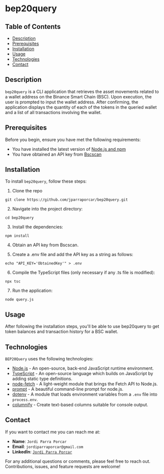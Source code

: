 # bep20query

## Table of Contents
- [Description](#description)
- [Prerequisites](#prerequisites)
- [Installation](#installation)
- [Usage](#usage)
- [Technologies](#technologies)
- [Contact](#contact)

## Description

`bep20query` is a CLI application that retrieves the asset movements related to a wallet address on the Binance Smart Chain (BSC). Upon execution, the user is prompted to input the wallet address. After confirming, the application displays the quantity of each of the tokens in the queried wallet and a list of all transactions involving the wallet.

## Prerequisites

Before you begin, ensure you have met the following requirements:

- You have installed the latest version of [Node.js and npm](https://nodejs.org/)
- You have obtained an API key from [Bscscan](https://bscscan.com/)

## Installation

To install `bep20query`, follow these steps:

1. Clone the repo

```
git clone https://github.com/jparraporcar/bep20query.git
```

2. Navigate into the project directory:

```
cd bep20query
```

3. Install the dependencies:
```
npm install
```

4. Obtain an API key from Bscscan.

5. Create a .env file and add the API key as a string as follows: 
```
echo "API_KEY='ObtainedKey'" > .env
```

6. Compile the TypeScript files (only necessary if any .ts file is modified):
```
npx tsc
```

7. Run the application:
```
node query.js
```

## Usage

After following the installation steps, you'll be able to use bep20query to get token balances and transaction history for a BSC wallet.

## Technologies

`BEP20Query` uses the following technologies:

- [Node.js](https://nodejs.org/) - An open-source, back-end JavaScript runtime environment.
- [TypeScript](https://www.typescriptlang.org/) - An open-source language which builds on JavaScript by adding static type definitions.
- [node-fetch](https://github.com/node-fetch/node-fetch) - A light-weight module that brings the Fetch API to Node.js.
- [prompt](https://www.npmjs.com/package/prompt) - A beautiful command-line prompt for node.js.
- [dotenv](https://www.npmjs.com/package/dotenv) - A module that loads environment variables from a `.env` file into `process.env`.
- [columnify](https://www.npmjs.com/package/columnify) - Create text-based columns suitable for console output.

## Contact

If you want to contact me you can reach me at:

- **Name**: `Jordi Parra Porcar`
- **Email**: `jordiparraporcar@gmail.com`
- **LinkedIn**: [`Jordi Parra Porcar`](https://www.linkedin.com/in/jordiparraporcar/)

For any additional questions or comments, please feel free to reach out. Contributions, issues, and feature requests are welcome!
